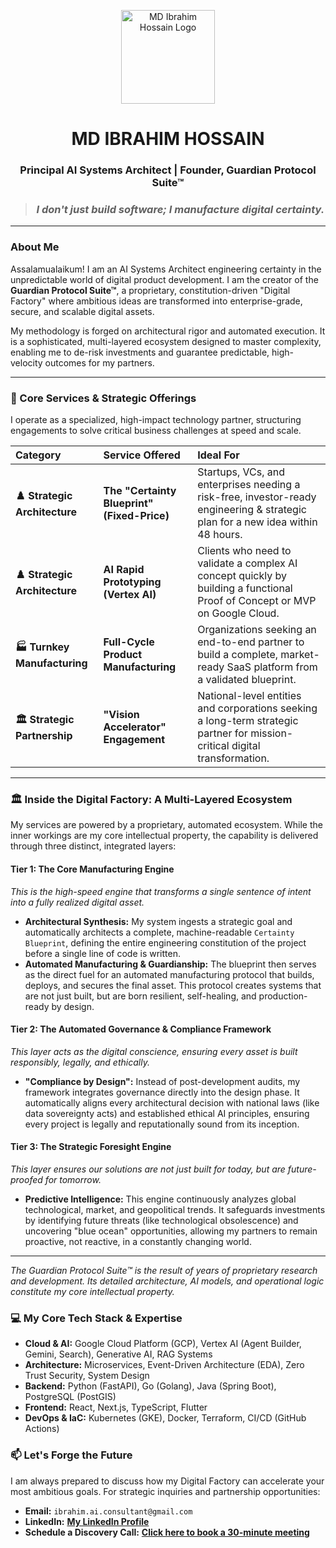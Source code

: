 <p align="center">
  <img src="https://raw.githubusercontent.com/ibrahimaiconsultant/branding-assets/main/logo.png" alt="MD Ibrahim Hossain Logo" width="150"/>
</p>

<h1 align="center">MD IBRAHIM HOSSAIN</h1>
<h3 align="center">Principal AI Systems Architect | Founder, Guardian Protocol Suite™</h3>

> <h3 align="center"><i>I don't just build software; I manufacture digital certainty.</i></h3>

---

### **About Me**

Assalamualaikum! I am an AI Systems Architect engineering certainty in the unpredictable world of digital product development. I am the creator of the **Guardian Protocol Suite™**, a proprietary, constitution-driven "Digital Factory" where ambitious ideas are transformed into enterprise-grade, secure, and scalable digital assets.

My methodology is forged on architectural rigor and automated execution. It is a sophisticated, multi-layered ecosystem designed to master complexity, enabling me to de-risk investments and guarantee predictable, high-velocity outcomes for my partners.

---

### **🚀 Core Services & Strategic Offerings**

I operate as a specialized, high-impact technology partner, structuring engagements to solve critical business challenges at speed and scale.

| Category                      | Service Offered                           | Ideal For                                                                                                                   |
| :---------------------------- | :---------------------------------------- | :-------------------------------------------------------------------------------------------------------------------------- |
| **♟️ Strategic Architecture**    | **The "Certainty Blueprint" (Fixed-Price)** | Startups, VCs, and enterprises needing a risk-free, investor-ready engineering & strategic plan for a new idea within 48 hours.  |
| **♟️ Strategic Architecture**    | **AI Rapid Prototyping (Vertex AI)**        | Clients who need to validate a complex AI concept quickly by building a functional Proof of Concept or MVP on Google Cloud.       |
| **🏭 Turnkey Manufacturing** | **Full-Cycle Product Manufacturing**        | Organizations seeking an end-to-end partner to build a complete, market-ready SaaS platform from a validated blueprint.   |
| **🏛️ Strategic Partnership**  | **"Vision Accelerator" Engagement**     | National-level entities and corporations seeking a long-term strategic partner for mission-critical digital transformation. |

---

### **🏛️ Inside the Digital Factory: A Multi-Layered Ecosystem**

My services are powered by a proprietary, automated ecosystem. While the inner workings are my core intellectual property, the capability is delivered through three distinct, integrated layers:

#### **Tier 1: The Core Manufacturing Engine**
*This is the high-speed engine that transforms a single sentence of intent into a fully realized digital asset.*

- **Architectural Synthesis:** My system ingests a strategic goal and automatically architects a complete, machine-readable `Certainty Blueprint`, defining the entire engineering constitution of the project before a single line of code is written.
- **Automated Manufacturing & Guardianship:** The blueprint then serves as the direct fuel for an automated manufacturing protocol that builds, deploys, and secures the final asset. This protocol creates systems that are not just built, but are born resilient, self-healing, and production-ready by design.

#### **Tier 2: The Automated Governance & Compliance Framework**
*This layer acts as the digital conscience, ensuring every asset is built responsibly, legally, and ethically.*

- **"Compliance by Design":** Instead of post-development audits, my framework integrates governance directly into the design phase. It automatically aligns every architectural decision with national laws (like data sovereignty acts) and established ethical AI principles, ensuring every project is legally and reputationally sound from its inception.

#### **Tier 3: The Strategic Foresight Engine**
*This layer ensures our solutions are not just built for today, but are future-proofed for tomorrow.*

- **Predictive Intelligence:** This engine continuously analyzes global technological, market, and geopolitical trends. It safeguards investments by identifying future threats (like technological obsolescence) and uncovering "blue ocean" opportunities, allowing my partners to remain proactive, not reactive, in a constantly changing world.

---
*The Guardian Protocol Suite™ is the result of years of proprietary research and development. Its detailed architecture, AI models, and operational logic constitute my core intellectual property.*

### **💻 My Core Tech Stack & Expertise**

- **Cloud & AI:** Google Cloud Platform (GCP), Vertex AI (Agent Builder, Gemini, Search), Generative AI, RAG Systems
- **Architecture:** Microservices, Event-Driven Architecture (EDA), Zero Trust Security, System Design
- **Backend:** Python (FastAPI), Go (Golang), Java (Spring Boot), PostgreSQL (PostGIS)
- **Frontend:** React, Next.js, TypeScript, Flutter
- **DevOps & IaC:** Kubernetes (GKE), Docker, Terraform, CI/CD (GitHub Actions)

### **📫 Let's Forge the Future**

I am always prepared to discuss how my Digital Factory can accelerate your most ambitious goals. For strategic inquiries and partnership opportunities:

- **Email:** `ibrahim.ai.consultant@gmail.com`
- **LinkedIn:** [**My LinkedIn Profile**](https://www.linkedin.com/in/ibrahim-ai-consultant-dhaka/)
- **Schedule a Discovery Call:** [**Click here to book a 30-minute meeting**](https://calendly.com/ibrahim-ai-consultant/30min)
